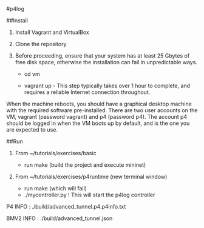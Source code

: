 #p4log

##Install
1.  Install Vagrant and VirtualBox

2.  Clone the repository

3.  Before proceeding, ensure that your system has at least 25 Gbytes of free disk space, otherwise the installation can fail in unpredictable ways.

    *  cd vm

    *  vagrant up - This step typically takes over 1 hour to complete, and requires a reliable Internet connection throughout.

When the machine reboots, you should have a graphical desktop machine with the required software pre-installed. There are two user accounts on the VM, vagrant (password vagrant) and p4 (password p4). The account p4 should be logged in when the VM boots up by default, and is the one you are expected to use.

##Run
1.  From ~/tutorials/exercises/basic
	- run make (build the project and execute mininet)
	
2.  From ~/tutorials/exercises/p4runtime (new terminal window)
	- run make (which will fail)
	- ./mycontroller.py
	! This will start the p4log controller


P4 INFO : ./build/advanced_tunnel.p4.p4info.txt

BMV2 INFO : ./build/advanced_tunnel.json

